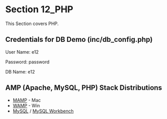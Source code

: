 # Section 12_PHP

This Section covers PHP.

## Credentials for DB Demo (inc/db_config.php)
User Name: e12

Password: password

DB Name: e12


## AMP (Apache, MySQL, PHP) Stack Distributions

* [MAMP](https://www.mamp.info/en/) - Mac
* [WAMP](https://sourceforge.net/projects/wampserver/) - Win
* [MySQL](https://www.mysql.com/) / [MySQL Workbench](https://dev.mysql.com/downloads/workbench/)
